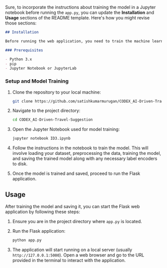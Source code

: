 Sure, to incorporate the instructions about training the model in a Jupyter notebook before running the `app.py`, you can update the **Installation** and **Usage** sections of the README template. Here's how you might revise those sections:

```markdown
## Installation

Before running the web application, you need to train the machine learning model using a Jupyter Notebook. Follow the steps below to set up your environment and train your model.

### Prerequisites

- Python 3.x
- pip
- Jupyter Notebook or JupyterLab

```
### Setup and Model Training

1. Clone the repository to your local machine:

   ```bash
   git clone https://github.com/satishkumarmurugan/CODEX_AI-Driven-Travel-Suggestion.git
   ```

2. Navigate to the project directory:

   ```bash
   cd CODEX_AI-Driven-Travel-Suggestion
   ```

3. Open the Jupyter Notebook used for model training:

   ```bash
   jupyter notebook ID3.ipynb
   ```

4. Follow the instructions in the notebook to train the model. This will involve loading your dataset, preprocessing the data, training the model, and saving the trained model along with any necessary label encoders to disk.

5. Once the model is trained and saved, proceed to run the Flask application.

## Usage

After training the model and saving it, you can start the Flask web application by following these steps:

1. Ensure you are in the project directory where `app.py` is located.

2. Run the Flask application:

   ```bash
   python app.py
   ```

3. The application will start running on a local server (usually `http://127.0.0.1:5000`). Open a web browser and go to the URL provided in the terminal to interact with the application.

